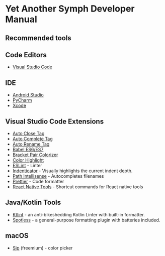 # Yet Another Symph Developer Manual

## Recommended tools

## Code Editors

- [Visual Studio Code](https://code.visualstudio.com/)

## IDE

- [Android Studio](https://developer.android.com/studio/)
- [PyCharm](https://www.jetbrains.com/pycharm/)
- [Xcode](https://itunes.apple.com/us/app/xcode/id497799835)

## Visual Studio Code Extensions
- [Auto Close Tag](https://marketplace.visualstudio.com/items?itemName=formulahendry.auto-close-tag)
- [Auto Complete Tag](https://marketplace.visualstudio.com/items?itemName=formulahendry.auto-complete-tag)
- [Auto Rename Tag](https://marketplace.visualstudio.com/items?itemName=formulahendry.auto-rename-tag)
- [Babel ES6/ES7](https://marketplace.visualstudio.com/items?itemName=dzannotti.vscode-babel-coloring)
- [Bracket Pair Colorizer](https://marketplace.visualstudio.com/items?itemName=CoenraadS.bracket-pair-colorizer)
- [Color Highlight](https://marketplace.visualstudio.com/items?itemName=naumovs.color-highlight)
- [ESLint](https://marketplace.visualstudio.com/items?itemName=dbaeumer.vscode-eslint) - Linter
- [Indenticator](https://marketplace.visualstudio.com/items?itemName=SirTori.indenticator) - Visually highlights the current indent depth.
- [Path Intellisense](https://marketplace.visualstudio.com/items?itemName=christian-kohler.path-intellisense) - Autocompletes filenames
- [Prettier](https://marketplace.visualstudio.com/items?itemName=esbenp.prettier-vscode) - Code formatter
- [React Native Tools](https://marketplace.visualstudio.com/items?itemName=vsmobile.vscode-react-native) - Shortcut commands for React native tools

## Java/Kotlin Tools
- [Ktlint](https://github.com/shyiko/ktlint) - an anti-bikeshedding Kotlin Linter with built-in formatter.
- [Spotless](https://github.com/diffplug/spotless) - a general-purpose formatting plugin with batteries included.

## macOS
- [Sip](http://sipapp.io/) (freemium) - color picker
